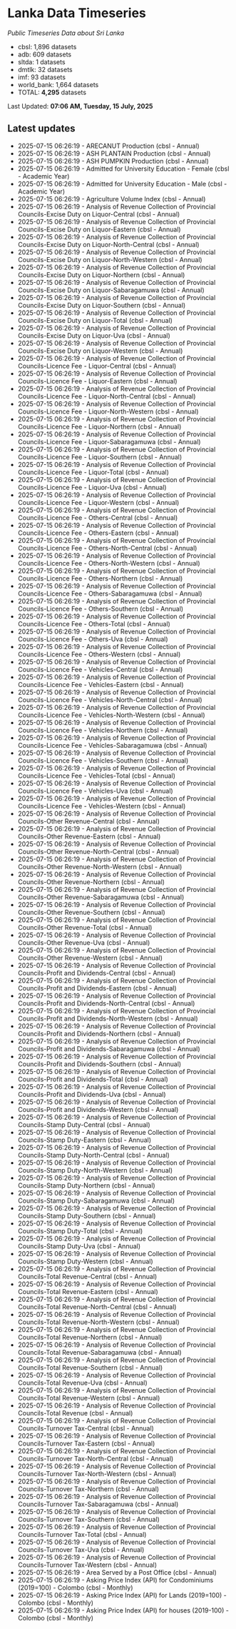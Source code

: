 # Lanka Data Timeseries
*Public Timeseries Data about Sri Lanka*

* cbsl: 1,896 datasets
* adb: 609 datasets
* sltda: 1 datasets
* dmtlk: 32 datasets
* imf: 93 datasets
* world_bank: 1,664 datasets
* TOTAL: **4,295** datasets

Last Updated: **07:06 AM, Tuesday, 15 July, 2025**

## Latest updates

* 2025-07-15 06:26:19 - ARECANUT Production (cbsl - Annual)
* 2025-07-15 06:26:19 - ASH PLANTAIN Production (cbsl - Annual)
* 2025-07-15 06:26:19 - ASH PUMPKIN Production (cbsl - Annual)
* 2025-07-15 06:26:19 - Admitted for University Education - Female (cbsl - Academic Year)
* 2025-07-15 06:26:19 - Admitted for University Education - Male (cbsl - Academic Year)
* 2025-07-15 06:26:19 - Agriculture Volume Index (cbsl - Annual)
* 2025-07-15 06:26:19 - Analysis of Revenue Collection of Provincial Councils-Excise Duty on Liquor-Central (cbsl - Annual)
* 2025-07-15 06:26:19 - Analysis of Revenue Collection of Provincial Councils-Excise Duty on Liquor-Eastern (cbsl - Annual)
* 2025-07-15 06:26:19 - Analysis of Revenue Collection of Provincial Councils-Excise Duty on Liquor-North-Central (cbsl - Annual)
* 2025-07-15 06:26:19 - Analysis of Revenue Collection of Provincial Councils-Excise Duty on Liquor-North-Western (cbsl - Annual)
* 2025-07-15 06:26:19 - Analysis of Revenue Collection of Provincial Councils-Excise Duty on Liquor-Northern (cbsl - Annual)
* 2025-07-15 06:26:19 - Analysis of Revenue Collection of Provincial Councils-Excise Duty on Liquor-Sabaragamuwa (cbsl - Annual)
* 2025-07-15 06:26:19 - Analysis of Revenue Collection of Provincial Councils-Excise Duty on Liquor-Southern (cbsl - Annual)
* 2025-07-15 06:26:19 - Analysis of Revenue Collection of Provincial Councils-Excise Duty on Liquor-Total (cbsl - Annual)
* 2025-07-15 06:26:19 - Analysis of Revenue Collection of Provincial Councils-Excise Duty on Liquor-Uva (cbsl - Annual)
* 2025-07-15 06:26:19 - Analysis of Revenue Collection of Provincial Councils-Excise Duty on Liquor-Western (cbsl - Annual)
* 2025-07-15 06:26:19 - Analysis of Revenue Collection of Provincial Councils-Licence Fee - Liquor-Central (cbsl - Annual)
* 2025-07-15 06:26:19 - Analysis of Revenue Collection of Provincial Councils-Licence Fee - Liquor-Eastern (cbsl - Annual)
* 2025-07-15 06:26:19 - Analysis of Revenue Collection of Provincial Councils-Licence Fee - Liquor-North-Central (cbsl - Annual)
* 2025-07-15 06:26:19 - Analysis of Revenue Collection of Provincial Councils-Licence Fee - Liquor-North-Western (cbsl - Annual)
* 2025-07-15 06:26:19 - Analysis of Revenue Collection of Provincial Councils-Licence Fee - Liquor-Northern (cbsl - Annual)
* 2025-07-15 06:26:19 - Analysis of Revenue Collection of Provincial Councils-Licence Fee - Liquor-Sabaragamuwa (cbsl - Annual)
* 2025-07-15 06:26:19 - Analysis of Revenue Collection of Provincial Councils-Licence Fee - Liquor-Southern (cbsl - Annual)
* 2025-07-15 06:26:19 - Analysis of Revenue Collection of Provincial Councils-Licence Fee - Liquor-Total (cbsl - Annual)
* 2025-07-15 06:26:19 - Analysis of Revenue Collection of Provincial Councils-Licence Fee - Liquor-Uva (cbsl - Annual)
* 2025-07-15 06:26:19 - Analysis of Revenue Collection of Provincial Councils-Licence Fee - Liquor-Western (cbsl - Annual)
* 2025-07-15 06:26:19 - Analysis of Revenue Collection of Provincial Councils-Licence Fee - Others-Central (cbsl - Annual)
* 2025-07-15 06:26:19 - Analysis of Revenue Collection of Provincial Councils-Licence Fee - Others-Eastern (cbsl - Annual)
* 2025-07-15 06:26:19 - Analysis of Revenue Collection of Provincial Councils-Licence Fee - Others-North-Central (cbsl - Annual)
* 2025-07-15 06:26:19 - Analysis of Revenue Collection of Provincial Councils-Licence Fee - Others-North-Western (cbsl - Annual)
* 2025-07-15 06:26:19 - Analysis of Revenue Collection of Provincial Councils-Licence Fee - Others-Northern (cbsl - Annual)
* 2025-07-15 06:26:19 - Analysis of Revenue Collection of Provincial Councils-Licence Fee - Others-Sabaragamuwa (cbsl - Annual)
* 2025-07-15 06:26:19 - Analysis of Revenue Collection of Provincial Councils-Licence Fee - Others-Southern (cbsl - Annual)
* 2025-07-15 06:26:19 - Analysis of Revenue Collection of Provincial Councils-Licence Fee - Others-Total (cbsl - Annual)
* 2025-07-15 06:26:19 - Analysis of Revenue Collection of Provincial Councils-Licence Fee - Others-Uva (cbsl - Annual)
* 2025-07-15 06:26:19 - Analysis of Revenue Collection of Provincial Councils-Licence Fee - Others-Western (cbsl - Annual)
* 2025-07-15 06:26:19 - Analysis of Revenue Collection of Provincial Councils-Licence Fee - Vehicles-Central (cbsl - Annual)
* 2025-07-15 06:26:19 - Analysis of Revenue Collection of Provincial Councils-Licence Fee - Vehicles-Eastern (cbsl - Annual)
* 2025-07-15 06:26:19 - Analysis of Revenue Collection of Provincial Councils-Licence Fee - Vehicles-North-Central (cbsl - Annual)
* 2025-07-15 06:26:19 - Analysis of Revenue Collection of Provincial Councils-Licence Fee - Vehicles-North-Western (cbsl - Annual)
* 2025-07-15 06:26:19 - Analysis of Revenue Collection of Provincial Councils-Licence Fee - Vehicles-Northern (cbsl - Annual)
* 2025-07-15 06:26:19 - Analysis of Revenue Collection of Provincial Councils-Licence Fee - Vehicles-Sabaragamuwa (cbsl - Annual)
* 2025-07-15 06:26:19 - Analysis of Revenue Collection of Provincial Councils-Licence Fee - Vehicles-Southern (cbsl - Annual)
* 2025-07-15 06:26:19 - Analysis of Revenue Collection of Provincial Councils-Licence Fee - Vehicles-Total (cbsl - Annual)
* 2025-07-15 06:26:19 - Analysis of Revenue Collection of Provincial Councils-Licence Fee - Vehicles-Uva (cbsl - Annual)
* 2025-07-15 06:26:19 - Analysis of Revenue Collection of Provincial Councils-Licence Fee - Vehicles-Western (cbsl - Annual)
* 2025-07-15 06:26:19 - Analysis of Revenue Collection of Provincial Councils-Other Revenue-Central (cbsl - Annual)
* 2025-07-15 06:26:19 - Analysis of Revenue Collection of Provincial Councils-Other Revenue-Eastern (cbsl - Annual)
* 2025-07-15 06:26:19 - Analysis of Revenue Collection of Provincial Councils-Other Revenue-North-Central (cbsl - Annual)
* 2025-07-15 06:26:19 - Analysis of Revenue Collection of Provincial Councils-Other Revenue-North-Western (cbsl - Annual)
* 2025-07-15 06:26:19 - Analysis of Revenue Collection of Provincial Councils-Other Revenue-Northern (cbsl - Annual)
* 2025-07-15 06:26:19 - Analysis of Revenue Collection of Provincial Councils-Other Revenue-Sabaragamuwa (cbsl - Annual)
* 2025-07-15 06:26:19 - Analysis of Revenue Collection of Provincial Councils-Other Revenue-Southern (cbsl - Annual)
* 2025-07-15 06:26:19 - Analysis of Revenue Collection of Provincial Councils-Other Revenue-Total (cbsl - Annual)
* 2025-07-15 06:26:19 - Analysis of Revenue Collection of Provincial Councils-Other Revenue-Uva (cbsl - Annual)
* 2025-07-15 06:26:19 - Analysis of Revenue Collection of Provincial Councils-Other Revenue-Western (cbsl - Annual)
* 2025-07-15 06:26:19 - Analysis of Revenue Collection of Provincial Councils-Profit and Dividends-Central (cbsl - Annual)
* 2025-07-15 06:26:19 - Analysis of Revenue Collection of Provincial Councils-Profit and Dividends-Eastern (cbsl - Annual)
* 2025-07-15 06:26:19 - Analysis of Revenue Collection of Provincial Councils-Profit and Dividends-North-Central (cbsl - Annual)
* 2025-07-15 06:26:19 - Analysis of Revenue Collection of Provincial Councils-Profit and Dividends-North-Western (cbsl - Annual)
* 2025-07-15 06:26:19 - Analysis of Revenue Collection of Provincial Councils-Profit and Dividends-Northern (cbsl - Annual)
* 2025-07-15 06:26:19 - Analysis of Revenue Collection of Provincial Councils-Profit and Dividends-Sabaragamuwa (cbsl - Annual)
* 2025-07-15 06:26:19 - Analysis of Revenue Collection of Provincial Councils-Profit and Dividends-Southern (cbsl - Annual)
* 2025-07-15 06:26:19 - Analysis of Revenue Collection of Provincial Councils-Profit and Dividends-Total (cbsl - Annual)
* 2025-07-15 06:26:19 - Analysis of Revenue Collection of Provincial Councils-Profit and Dividends-Uva (cbsl - Annual)
* 2025-07-15 06:26:19 - Analysis of Revenue Collection of Provincial Councils-Profit and Dividends-Western (cbsl - Annual)
* 2025-07-15 06:26:19 - Analysis of Revenue Collection of Provincial Councils-Stamp Duty-Central (cbsl - Annual)
* 2025-07-15 06:26:19 - Analysis of Revenue Collection of Provincial Councils-Stamp Duty-Eastern (cbsl - Annual)
* 2025-07-15 06:26:19 - Analysis of Revenue Collection of Provincial Councils-Stamp Duty-North-Central (cbsl - Annual)
* 2025-07-15 06:26:19 - Analysis of Revenue Collection of Provincial Councils-Stamp Duty-North-Western (cbsl - Annual)
* 2025-07-15 06:26:19 - Analysis of Revenue Collection of Provincial Councils-Stamp Duty-Northern (cbsl - Annual)
* 2025-07-15 06:26:19 - Analysis of Revenue Collection of Provincial Councils-Stamp Duty-Sabaragamuwa (cbsl - Annual)
* 2025-07-15 06:26:19 - Analysis of Revenue Collection of Provincial Councils-Stamp Duty-Southern (cbsl - Annual)
* 2025-07-15 06:26:19 - Analysis of Revenue Collection of Provincial Councils-Stamp Duty-Total (cbsl - Annual)
* 2025-07-15 06:26:19 - Analysis of Revenue Collection of Provincial Councils-Stamp Duty-Uva (cbsl - Annual)
* 2025-07-15 06:26:19 - Analysis of Revenue Collection of Provincial Councils-Stamp Duty-Western (cbsl - Annual)
* 2025-07-15 06:26:19 - Analysis of Revenue Collection of Provincial Councils-Total Revenue-Central (cbsl - Annual)
* 2025-07-15 06:26:19 - Analysis of Revenue Collection of Provincial Councils-Total Revenue-Eastern (cbsl - Annual)
* 2025-07-15 06:26:19 - Analysis of Revenue Collection of Provincial Councils-Total Revenue-North-Central (cbsl - Annual)
* 2025-07-15 06:26:19 - Analysis of Revenue Collection of Provincial Councils-Total Revenue-North-Western (cbsl - Annual)
* 2025-07-15 06:26:19 - Analysis of Revenue Collection of Provincial Councils-Total Revenue-Northern (cbsl - Annual)
* 2025-07-15 06:26:19 - Analysis of Revenue Collection of Provincial Councils-Total Revenue-Sabaragamuwa (cbsl - Annual)
* 2025-07-15 06:26:19 - Analysis of Revenue Collection of Provincial Councils-Total Revenue-Southern (cbsl - Annual)
* 2025-07-15 06:26:19 - Analysis of Revenue Collection of Provincial Councils-Total Revenue-Uva (cbsl - Annual)
* 2025-07-15 06:26:19 - Analysis of Revenue Collection of Provincial Councils-Total Revenue-Western (cbsl - Annual)
* 2025-07-15 06:26:19 - Analysis of Revenue Collection of Provincial Councils-Total Revenue (cbsl - Annual)
* 2025-07-15 06:26:19 - Analysis of Revenue Collection of Provincial Councils-Turnover Tax-Central (cbsl - Annual)
* 2025-07-15 06:26:19 - Analysis of Revenue Collection of Provincial Councils-Turnover Tax-Eastern (cbsl - Annual)
* 2025-07-15 06:26:19 - Analysis of Revenue Collection of Provincial Councils-Turnover Tax-North-Central (cbsl - Annual)
* 2025-07-15 06:26:19 - Analysis of Revenue Collection of Provincial Councils-Turnover Tax-North-Western (cbsl - Annual)
* 2025-07-15 06:26:19 - Analysis of Revenue Collection of Provincial Councils-Turnover Tax-Northern (cbsl - Annual)
* 2025-07-15 06:26:19 - Analysis of Revenue Collection of Provincial Councils-Turnover Tax-Sabaragamuwa (cbsl - Annual)
* 2025-07-15 06:26:19 - Analysis of Revenue Collection of Provincial Councils-Turnover Tax-Southern (cbsl - Annual)
* 2025-07-15 06:26:19 - Analysis of Revenue Collection of Provincial Councils-Turnover Tax-Total (cbsl - Annual)
* 2025-07-15 06:26:19 - Analysis of Revenue Collection of Provincial Councils-Turnover Tax-Uva (cbsl - Annual)
* 2025-07-15 06:26:19 - Analysis of Revenue Collection of Provincial Councils-Turnover Tax-Western (cbsl - Annual)
* 2025-07-15 06:26:19 - Area Served by a Post Office (cbsl - Annual)
* 2025-07-15 06:26:19 - Asking Price Index (API) for Condominiums (2019=100) - Colombo (cbsl - Monthly)
* 2025-07-15 06:26:19 - Asking Price Index (API) for Lands (2019=100) - Colombo (cbsl - Monthly)
* 2025-07-15 06:26:19 - Asking Price Index (API) for houses (2019-100) - Colombo (cbsl - Monthly)
